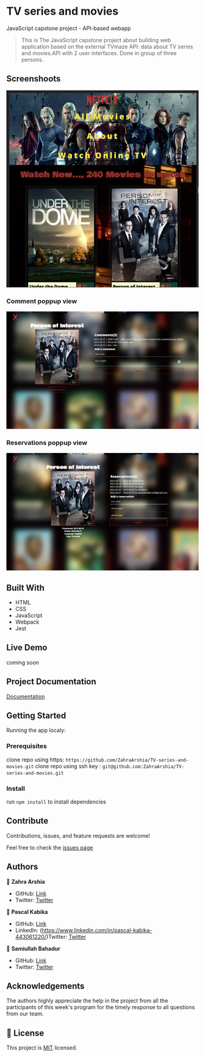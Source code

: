 # TV series and movies

JavaScript capstone project - API-based webapp

> This is The JavaScript capstone project about building web application based on the external TVmaze API: data about TV series and movies.API with 2 user interfaces. Done in group of three persons.

## Screenshoots

![TV MAZE](./src/images/tv.png)

### Comment poppup view

![Comments](./src/images/comment.png)

### Reservations poppup view

![Reservations](./src/images/reservation.png)

## Built With

- HTML
- CSS
- JavaScript
- Webpack
- Jest

## Live Demo

coming soon

## Project Documentation

[Documentation](https://drive.google.com/file/d/11Ts_QPmm9nwgFE4hdCsyrHx01WBlB2uq/view?usp=sharing)

## Getting Started

Running the app localy:

### Prerequisites

clone repo using https: `https://github.com/ZahraArshia/TV-series-and-movies.git`
clone repo using ssh key : `git@github.com:ZahraArshia/TV-series-and-movies.git`

### Install

run `npm install` to install dependencies

## Contribute

Contributions, issues, and feature requests are welcome!

Feel free to check the [issues page](https://github.com/ZahraArshia/TV-series-and-movies/issues)

## Authors

👤 **Zahra Arshia**

- GitHub: [Link](https://github.com/ZahraArshia)
- Twitter: [Twitter]()

👤 **Pascal Kabika**

- GitHub: [Link](https://github.com/KABIKA681)
- LinkedIn: (https://www.linkedin.com/in/pascal-kabika-443061220/)Twitter: [Twitter]()

👤 **Samiullah Bahadur**

- GitHub: [Link](https://github.com/samiullahbahadur)
- Twitter: [Twitter]()

## Acknowledgements

The authors highly appreciate the help in the project from all the participants of this week's program for the timely response to all questions from our team.

## 📝 License

This project is [MIT](./MIT.md) licensed.
